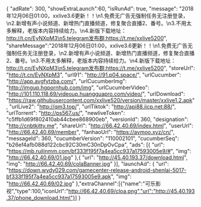 {
	"adRate": 300,
	"showExtraLaunch":60,
	"isRunAd": true,
	"message": "2018年12月06日01:00，xxlive3.6更新！！\n1.免费无广告无强制任务无注册登录，\n2.新增有声小说频道、新增热门直播频道，修复聚合直播2、番号。\n3.不用太多解释，老版本内容持续给力。\n4.新版下载地址：http://t.cn/EyNXpM3\n5.telegram发布群:https://t.me/xxlive5200",
	"shareMessage":"2018年12月06日01:00，xxlive3.6更新！！\n1.免费无广告无强制任务无注册登录，\n2.新增有声小说频道、新增热门直播频道，修复聚合直播2、番号。\n3.不用太多解释，老版本内容持续给力。\n4.新版下载地址：http://t.cn/EyNXpM3\n5.telegram发布群:https://t.me/xxlive5200",
	"storeUrl": "http://t.cn/EyNXpM3",
	"url91": "http://91.p04.space/",
	"urlCucumber": "http://app.avgfytzba.com/",
	"urlCucumberImg": "http://imgup.hgpornhub.com/img",
	"urlCucumberVideo": "http://101.110.118.69/videoup.huangguapro.com/video/",
	"urlDownload": "https://raw.githubusercontent.com/xxlive520/version/master/xxlive1.2.apk",
	"urlLive2": "http://qm3.top/",
	"urlTiktok": "http://api88.iicp.net:88/",
	"urlTorrent": "http://ps567.us/",
	"newliveToken": "c5ffb1d69f802410ab44cbee868900eb",
	"versionId": 360,
	"designation": "http://cnbtkitty.me",
	"shareUrl": "http://66.42.40.69/index.html",
	"userUrl": "http://66.42.40.69/member",
	"fanhaoUrl": "https://avmoo.xyz/cn/",
	"messageId": 360,
	"cucumberVersion": "110002101",
	"cucumberSeq": "b26ef4afb088d122cbc92C30mC30nDpOvCpa",
	"ads": [{
		"url": "https://mb.ruilinmm.com/bf333f195f7a4ea5cc937a17593005e9/#",
		"img": "http://66.42.40.69/01.jpg"
	},{
		"url": "http://45.40.193.37/download.html",
		"img": "http://66.42.40.69/colaBanner.jpg"
	}],
	"launchAd": {
		"url": "https://down.wydy029.com/gamecenter-release-android-shenlai-5017-bf333f195f7a4ea5cc937a17593005e9.apk",
		"img": "http://66.42.40.69/02.jpg"
	},"extraChannel":[{"name":"可乐影视","type":100,"iconUrl":"http://66.42.40.69/cloa.png","url":"http://45.40.193.37/phone_download.html"}]
}
